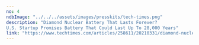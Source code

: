 ```yaml
---
no: 4
ndbImage: "../../../assets/images/presskits/tech-times.png"
description: "Diamond Nuclear Battery That Lasts Forever? 
U.S. Startup Promises Battery That Could Last Up To 28,000 Years"
link: "https://www.techtimes.com/articles/258611/20210331/diamond-nuclear-battery-lasts-forever.htm"
---
```


